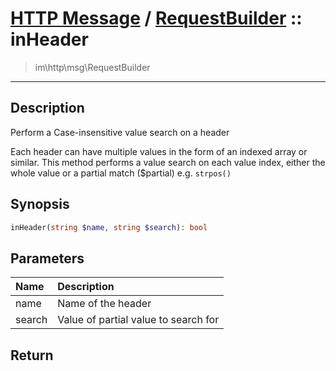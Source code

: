 # [HTTP Message](http.md) / [RequestBuilder](http-RequestBuilder.md) :: inHeader
 > im\http\msg\RequestBuilder
____

## Description
Perform a Case-insensitive value search on a header

Each header can have multiple values in the form of an indexed array or similar.
This method performs a value search on each value index, either the
whole value or a partial match ($partial) e.g. `strpos()`

## Synopsis
```php
inHeader(string $name, string $search): bool
```

## Parameters
| Name | Description |
| :--- | :---------- |
| name | Name of the header |
| search | Value of partial value to search for |

## Return

